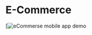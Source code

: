 # **E-Commerce**
[![[eCommerse mobile app demo](https://your_image_url_here.jpg)](https://files.fm/u/hp4f4pxgjx)
